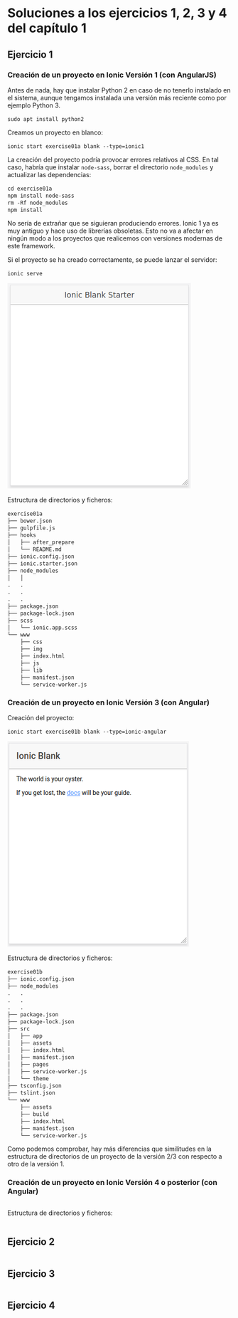# Soluciones a los ejercicios 1, 2, 3 y 4 del capítulo 1

## Ejercicio 1

### Creación de un proyecto en Ionic Versión 1 (con AngularJS)

Antes de nada, hay que instalar Python 2 en caso de no tenerlo instalado en el sistema, aunque tengamos instalada una versión más reciente como por ejemplo Python 3.

```console
sudo apt install python2
```

Creamos un proyecto en blanco:

```console
ionic start exercise01a blank --type=ionic1
```

La creación del proyecto podría provocar errores relativos al CSS. En tal caso, habría que instalar `node-sass`, borrar el directorio `node_modules` y actualizar las dependencias: 

```console
cd exercise01a
npm install node-sass
rm -Rf node_modules
npm install
```

No sería de extrañar que se siguieran produciendo errores. Ionic 1 ya es muy antiguo y hace uso de librerías obsoletas. Esto no va a afectar en ningún modo a los proyectos que realicemos con versiones modernas de este framework. 

Si el proyecto se ha creado correctamente, se puede lanzar el servidor:

```console
ionic serve
```

<img src="ionic1blank.png">

Estructura de directorios y ficheros:

```console
exercise01a
├── bower.json
├── gulpfile.js
├── hooks
│   ├── after_prepare
│   └── README.md
├── ionic.config.json
├── ionic.starter.json
├── node_modules
│   │
.   .
.   .
.   .
├── package.json
├── package-lock.json
├── scss
│   └── ionic.app.scss
└── www
    ├── css
    ├── img
    ├── index.html
    ├── js
    ├── lib
    ├── manifest.json
    └── service-worker.js
```

### Creación de un proyecto en Ionic Versión 3 (con Angular)

Creación del proyecto:

```console
ionic start exercise01b blank --type=ionic-angular
```

<img src="ionic3blank.png">

Estructura de directorios y ficheros:

```console
exercise01b
├── ionic.config.json
├── node_modules
.   .
.   .
.   .
├── package.json
├── package-lock.json
├── src
│   ├── app
│   ├── assets
│   ├── index.html
│   ├── manifest.json
│   ├── pages
│   ├── service-worker.js
│   └── theme
├── tsconfig.json
├── tslint.json
└── www
    ├── assets
    ├── build
    ├── index.html
    ├── manifest.json
    └── service-worker.js
```

Como podemos comprobar, hay más diferencias que similitudes en la estructura de directorios de un proyecto de la versión 2/3 con respecto a otro de la versión 1.



### Creación de un proyecto en Ionic Versión 4 o posterior (con Angular)

```console

```

Estructura de directorios y ficheros:

```console

```

## Ejercicio 2

```console

```

## Ejercicio 3

```console

```

## Ejercicio 4

```console

```
